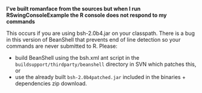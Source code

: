 **I've built romanface from the sources but when I run RSwingConsoleExample the R console does not respond to my commands**

This occurs if you are using bsh-2.0b4.jar on your classpath. There is a bug in this version of BeanShell that prevents end of line detection so your commands are never submitted to R. Please:
  * build BeanShell using the bsh.xml ant script in the `buildsupport/thirdparty/beanshell` directory in SVN which patches this, or
  * use the already built `bsh-2.0b4patched.jar` included in the binaries + dependencies zip download.